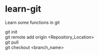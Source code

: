 # learn-git
Learn some functions in git

 git init</br>
 git remote add origin <Repository_Location></br>
 git pull</br>
 git checkout <branch_name></br>
